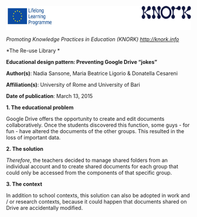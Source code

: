 <img src="img008/media/image01.png" width="624" height="65" />

*Promoting Knowledge Practices in Education (KNORK) http://knork.info*

*The Re-use Library *

**Educational design pattern: Preventing Google Drive “jokes”**

**Author(s)**: Nadia Sansone, Maria Beatrice Ligorio & Donatella Cesareni

**Affiliation(s)**: University of Rome and University of Bari

**Date of publication**: March 13, 2015

**1. The educational problem**

Google Drive offers the opportunity to create and edit documents collaboratively. Once the students discovered this function, some guys - for fun - have altered the documents of the other groups. This resulted in the loss of important data.

**2. The solution**

*Therefore*, the teachers decided to manage shared folders from an individual account and to create shared documents for each group that could only be accessed from the components of that specific group.

**3. The context**

In addition to school contexts, this solution can also be adopted in work and / or research contexts, because it could happen that documents shared on Drive are accidentally modified.
